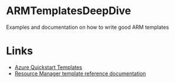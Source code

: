 # ARMTemplatesDeepDive
Examples and documentation on how to write good ARM templates

# Links
- [Azure Quickstart Templates](https://azure.microsoft.com/en-us/resources/templates/)
- [Resource Manager template reference documentation](https://docs.microsoft.com/en-us/azure/templates/)
